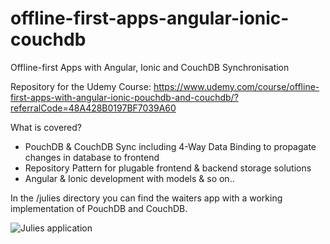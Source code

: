 # offline-first-apps-angular-ionic-couchdb
Offline-first Apps with Angular, Ionic and CouchDB Synchronisation

Repository for the Udemy Course: https://www.udemy.com/course/offline-first-apps-with-angular-ionic-pouchdb-and-couchdb/?referralCode=48A428B0197BF7039A60

What is covered?
- PouchDB & CouchDB Sync including 4-Way Data Binding to propagate changes in database to frontend
- Repository Pattern for plugable frontend & backend storage solutions
- Angular & Ionic development with models & so on..

In the /julies directory you can find the waiters app with a working implementation of PouchDB and CouchDB.

![Julies application](https://github.com/deroux/offline-first-apps-angular-ionic-couchdb/img/julies.png)
